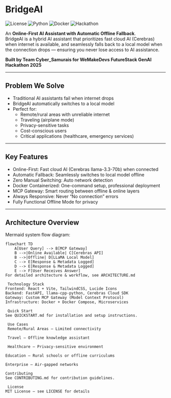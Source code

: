 #  BridgeAI

![License](https://img.shields.io/badge/License-MIT-green) ![Python](https://img.shields.io/badge/Python-3.11-blue) ![Docker](https://img.shields.io/badge/Docker-Container-blue) ![Hackathon](https://img.shields.io/badge/Hackathon-FutureStack25-purple)

An **Online-First AI Assistant with Automatic Offline Fallback**.  
BridgeAI is a hybrid AI assistant that prioritizes fast cloud AI (Cerebras) when internet is available, and seamlessly falls back to a local model when the connection drops — ensuring you never lose access to AI assistance.

**Built by Team Cyber_Samurais for WeMakeDevs FutureStack GenAI Hackathon 2025**

---

##  Problem We Solve
- Traditional AI assistants fail when internet drops   
- BridgeAI automatically switches to a local model  
- Perfect for:  
  -  Remote/rural areas with unreliable internet  
  -  Traveling (airplane mode)  
  -  Privacy-sensitive tasks  
  -  Cost-conscious users  
  -  Critical applications (healthcare, emergency services)

---

##  Key Features
-  Online-First: Fast cloud AI (Cerebras llama-3.3-70b) when connected  
-  Automatic Fallback: Seamlessly switches to local model offline  
-  Zero Manual Switching: Auto network detection  
-  Docker Containerized: One-command setup, professional deployment  
-  MCP Gateway: Smart routing between offline & online layers  
-  Always Responsive: Never “No connection” errors  
-  Fully Functional Offline Mode for privacy  

---

##  Architecture Overview

Mermaid system flow diagram:

```mermaid
flowchart TD
    A[User Query] --> B[MCP Gateway]
    B -->|Online Available| C[Cerebras API]
    B -->|Offline| D[LLaMA Local Model]
    C --> E[Response & Metadata Logged]
    D --> E[Response & Metadata Logged]
    E --> F[User Receives Answer]
For detailed architecture & workflow, see ARCHITECTURE.md

 Technology Stack
Frontend: React + Vite, TailwindCSS, Lucide Icons
Backend: FastAPI, llama-cpp-python, Cerebras Cloud SDK
Gateway: Custom MCP Gateway (Model Context Protocol)
Infrastructure: Docker + Docker Compose, Microservices

 Quick Start
See QUICKSTART.md for installation and setup instructions.

 Use Cases
 Remote/Rural Areas – Limited connectivity

 Travel – Offline knowledge assistant

 Healthcare – Privacy-sensitive environment

Education – Rural schools or offline curriculums

Enterprise – Air-gapped networks

Contributing
See CONTRIBUTING.md for contribution guidelines.

 License
MIT License – see LICENSE for details
